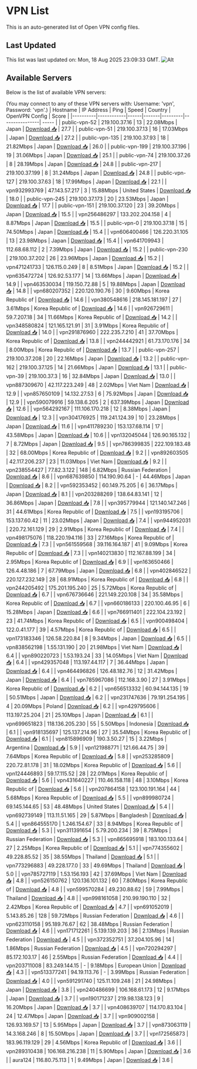 # VPN List

This is an auto-generated list of Open VPN config files.

## Last Updated

This list was last updated on: Mon, 18 Aug 2025 23:09:33 GMT.
![Alt](https://repobeats.axiom.co/api/embed/186b98318ef1479477931607c1ad7d823f12451f.svg "Repobeats analytics image")

## Available Servers

Below is the list of available VPN servers:

(You may connect to any of these VPN servers with: Username: 'vpn', Password: 'vpn'.)
| Hostname | IP Address | Ping | Speed | Country | OpenVPN Config | Score |
|----------|------------|------|-------|---------|----------------| ----- |
| public-vpn-52 | 219.100.37.16 | 13 | 22.08Mbps | Japan | [Download 📥](./configs/server_0_JP.ovpn) | 27.7 |
| public-vpn-51 | 219.100.37.13 | 16 | 17.03Mbps | Japan | [Download 📥](./configs/server_1_JP.ovpn) | 27.2 |
| public-vpn-135 | 219.100.37.93 | 18 | 21.82Mbps | Japan | [Download 📥](./configs/server_2_JP.ovpn) | 26.0 |
| public-vpn-199 | 219.100.37.196 | 19 | 31.06Mbps | Japan | [Download 📥](./configs/server_3_JP.ovpn) | 25.1 |
| public-vpn-74 | 219.100.37.26 | 8 | 28.19Mbps | Japan | [Download 📥](./configs/server_4_JP.ovpn) | 24.8 |
| public-vpn-217 | 219.100.37.199 | 8 | 31.24Mbps | Japan | [Download 📥](./configs/server_5_JP.ovpn) | 24.8 |
| public-vpn-127 | 219.100.37.63 | 18 | 17.99Mbps | Japan | [Download 📥](./configs/server_6_JP.ovpn) | 22.1 |
| vpn932993769 | 47.143.57.217 | 3 | 15.88Mbps | United States | [Download 📥](./configs/server_7_US.ovpn) | 18.0 |
| public-vpn-245 | 219.100.37.173 | 20 | 23.53Mbps | Japan | [Download 📥](./configs/server_8_JP.ovpn) | 17.7 |
| public-vpn-151 | 219.100.37.120 | 23 | 39.20Mbps | Japan | [Download 📥](./configs/server_9_JP.ovpn) | 15.5 |
| vpn256486297 | 133.202.204.158 | 4 | 8.87Mbps | Japan | [Download 📥](./configs/server_10_JP.ovpn) | 15.5 |
| public-vpn-0 | 219.100.37.18 | 15 | 74.50Mbps | Japan | [Download 📥](./configs/server_11_JP.ovpn) | 15.4 |
| vpn606400466 | 126.220.31.105 | 13 | 23.98Mbps | Japan | [Download 📥](./configs/server_12_JP.ovpn) | 15.4 |
| vpn641709943 | 112.68.68.112 | 2 | 7.39Mbps | Japan | [Download 📥](./configs/server_13_JP.ovpn) | 15.2 |
| public-vpn-230 | 219.100.37.202 | 26 | 23.96Mbps | Japan | [Download 📥](./configs/server_14_JP.ovpn) | 15.2 |
| vpn471241733 | 126.115.0.249 | 8 | 8.51Mbps | Japan | [Download 📥](./configs/server_15_JP.ovpn) | 15.2 |
| vpn635472724 | 126.92.53.177 | 14 | 13.66Mbps | Japan | [Download 📥](./configs/server_16_JP.ovpn) | 14.9 |
| vpn463530034 | 119.150.72.88 | 5 | 19.88Mbps | Japan | [Download 📥](./configs/server_17_JP.ovpn) | 14.8 |
| vpn680207352 | 220.120.190.76 | 30 | 9.60Mbps | Korea Republic of | [Download 📥](./configs/server_18_KR.ovpn) | 14.6 |
| vpn380548616 | 218.145.181.197 | 27 | 3.61Mbps | Korea Republic of | [Download 📥](./configs/server_19_KR.ovpn) | 14.6 |
| vpn926729611 | 59.7.207.18 | 34 | 11.66Mbps | Korea Republic of | [Download 📥](./configs/server_20_KR.ovpn) | 14.2 |
| vpn348580824 | 121.165.121.91 | 31 | 3.91Mbps | Korea Republic of | [Download 📥](./configs/server_21_KR.ovpn) | 14.0 |
| vpn291876960 | 222.235.7.210 | 41 | 37.70Mbps | Korea Republic of | [Download 📥](./configs/server_22_KR.ovpn) | 13.8 |
| vpn244442921 | 61.73.170.176 | 34 | 8.00Mbps | Korea Republic of | [Download 📥](./configs/server_23_KR.ovpn) | 13.7 |
| public-vpn-257 | 219.100.37.208 | 20 | 22.16Mbps | Japan | [Download 📥](./configs/server_24_JP.ovpn) | 13.2 |
| public-vpn-162 | 219.100.37.125 | 14 | 21.66Mbps | Japan | [Download 📥](./configs/server_25_JP.ovpn) | 13.1 |
| public-vpn-39 | 219.100.37.3 | 16 | 32.84Mbps | Japan | [Download 📥](./configs/server_26_JP.ovpn) | 13.0 |
| vpn887309670 | 42.117.223.249 | 48 | 2.02Mbps | Viet Nam | [Download 📥](./configs/server_27_VN.ovpn) | 12.9 |
| vpn857650109 | 14.132.27.53 | 6 | 75.92Mbps | Japan | [Download 📥](./configs/server_28_JP.ovpn) | 12.9 |
| vpn590079916 | 59.138.6.205 | 2 | 637.39Mbps | Japan | [Download 📥](./configs/server_29_JP.ovpn) | 12.6 |
| vpn564292167 | 111.106.170.218 | 12 | 8.38Mbps | Japan | [Download 📥](./configs/server_30_JP.ovpn) | 12.3 |
| vpn304176925 | 119.241.124.39 | 10 | 23.28Mbps | Japan | [Download 📥](./configs/server_31_JP.ovpn) | 11.6 |
| vpn411789230 | 153.137.68.114 | 17 | 43.58Mbps | Japan | [Download 📥](./configs/server_32_JP.ovpn) | 10.6 |
| vpn132045044 | 126.90.165.132 | 7 | 8.72Mbps | Japan | [Download 📥](./configs/server_33_JP.ovpn) | 9.5 |
| vpn786399835 | 222.109.183.48 | 32 | 68.00Mbps | Korea Republic of | [Download 📥](./configs/server_34_KR.ovpn) | 9.2 |
| vpn892603505 | 42.117.206.237 | 23 | 11.03Mbps | Viet Nam | [Download 📥](./configs/server_35_VN.ovpn) | 9.2 |
| vpn238554427 | 77.82.3.122 | 148 | 6.82Mbps | Russian Federation | [Download 📥](./configs/server_36_RU.ovpn) | 8.6 |
| vpn687639850 | 114.190.90.64 | - | 44.46Mbps | Japan | [Download 📥](./configs/server_37_JP.ovpn) | 8.2 |
| vpn592353452 | 60.149.75.205 | 6 | 36.17Mbps | Japan | [Download 📥](./configs/server_38_JP.ovpn) | 8.1 |
| vpn203288269 | 138.64.83.141 | 12 | 36.86Mbps | Japan | [Download 📥](./configs/server_39_JP.ovpn) | 7.8 |
| vpn395779944 | 121.140.147.246 | 31 | 44.61Mbps | Korea Republic of | [Download 📥](./configs/server_40_KR.ovpn) | 7.5 |
| vpn193195706 | 153.137.60.42 | 11 | 23.02Mbps | Japan | [Download 📥](./configs/server_41_JP.ovpn) | 7.4 |
| vpn944952031 | 220.72.161.129 | 29 | 2.91Mbps | Korea Republic of | [Download 📥](./configs/server_42_KR.ovpn) | 7.4 |
| vpn498175076 | 118.220.194.116 | 33 | 27.16Mbps | Korea Republic of | [Download 📥](./configs/server_43_KR.ovpn) | 7.3 |
| vpn561559568 | 39.116.164.187 | 41 | 9.09Mbps | Korea Republic of | [Download 📥](./configs/server_44_KR.ovpn) | 7.3 |
| vpn140213830 | 112.167.88.199 | 34 | 2.95Mbps | Korea Republic of | [Download 📥](./configs/server_45_KR.ovpn) | 6.9 |
| vpn163650466 | 126.4.48.186 | 7 | 67.79Mbps | Japan | [Download 📥](./configs/server_46_JP.ovpn) | 6.8 |
| vpn402846522 | 220.127.232.149 | 28 | 68.91Mbps | Korea Republic of | [Download 📥](./configs/server_47_KR.ovpn) | 6.8 |
| vpn244205492 | 175.201.195.240 | 25 | 5.72Mbps | Korea Republic of | [Download 📥](./configs/server_48_KR.ovpn) | 6.7 |
| vpn676736646 | 221.149.220.108 | 34 | 35.58Mbps | Korea Republic of | [Download 📥](./configs/server_49_KR.ovpn) | 6.7 |
| vpn660186133 | 220.100.46.95 | 6 | 15.28Mbps | Japan | [Download 📥](./configs/server_50_JP.ovpn) | 6.6 |
| vpn766911401 | 222.104.23.192 | 23 | 41.74Mbps | Korea Republic of | [Download 📥](./configs/server_51_KR.ovpn) | 6.5 |
| vpn900498404 | 122.0.41.177 | 39 | 4.57Mbps | Korea Republic of | [Download 📥](./configs/server_52_KR.ovpn) | 6.5 |
| vpn173183346 | 126.58.220.84 | 8 | 9.34Mbps | Japan | [Download 📥](./configs/server_53_JP.ovpn) | 6.5 |
| vpn838562198 | 1.55.131.190 | 20 | 21.98Mbps | Viet Nam | [Download 📥](./configs/server_54_VN.ovpn) | 6.4 |
| vpn890220723 | 1.53.193.24 | 33 | 14.05Mbps | Viet Nam | [Download 📥](./configs/server_55_VN.ovpn) | 6.4 |
| vpn429357048 | 113.197.44.117 | 7 | 36.44Mbps | Japan | [Download 📥](./configs/server_56_JP.ovpn) | 6.4 |
| vpn464496826 | 126.48.182.76 | 12 | 31.42Mbps | Japan | [Download 📥](./configs/server_57_JP.ovpn) | 6.4 |
| vpn785967086 | 112.168.3.90 | 27 | 3.91Mbps | Korea Republic of | [Download 📥](./configs/server_58_KR.ovpn) | 6.2 |
| vpn656513332 | 60.94.144.135 | 19 | 50.51Mbps | Japan | [Download 📥](./configs/server_59_JP.ovpn) | 6.2 |
| vpn231747636 | 79.191.254.195 | 4 | 20.09Mbps | Poland | [Download 📥](./configs/server_60_PL.ovpn) | 6.2 |
| vpn429795606 | 113.197.25.204 | 21 | 25.10Mbps | Japan | [Download 📥](./configs/server_61_JP.ovpn) | 6.1 |
| vpn699651823 | 118.136.205.230 | 55 | 5.50Mbps | Indonesia | [Download 📥](./configs/server_62_ID.ovpn) | 6.1 |
| vpn918135697 | 125.137.214.96 | 27 | 35.54Mbps | Korea Republic of | [Download 📥](./configs/server_63_KR.ovpn) | 6.1 |
| vpn815896909 | 190.3.50.27 | 15 | 3.22Mbps | Argentina | [Download 📥](./configs/server_64_AR.ovpn) | 5.9 |
| vpn121988771 | 121.66.44.75 | 39 | 7.64Mbps | Korea Republic of | [Download 📥](./configs/server_65_KR.ovpn) | 5.8 |
| vpn253285809 | 220.72.81.178 | 31 | 18.02Mbps | Korea Republic of | [Download 📥](./configs/server_66_KR.ovpn) | 5.6 |
| vpn124446893 | 59.17.115.52 | 28 | 22.01Mbps | Korea Republic of | [Download 📥](./configs/server_67_KR.ovpn) | 5.6 |
| vpn431640227 | 110.46.158.118 | 48 | 3.10Mbps | Korea Republic of | [Download 📥](./configs/server_68_KR.ovpn) | 5.6 |
| vpn207864158 | 123.100.191.164 | 44 | 5.68Mbps | Korea Republic of | [Download 📥](./configs/server_69_KR.ovpn) | 5.5 |
| vpn899980724 | 69.145.144.65 | 53 | 48.48Mbps | United States | [Download 📥](./configs/server_70_US.ovpn) | 5.4 |
| vpn692739149 | 113.11.51.165 | 29 | 5.87Mbps | Bangladesh | [Download 📥](./configs/server_71_BD.ovpn) | 5.4 |
| vpn864555170 | 1.246.154.67 | 33 | 8.94Mbps | Korea Republic of | [Download 📥](./configs/server_72_KR.ovpn) | 5.3 |
| vpn311391654 | 5.79.200.234 | 39 | 8.75Mbps | Russian Federation | [Download 📥](./configs/server_73_RU.ovpn) | 5.3 |
| vpn865695918 | 183.100.133.64 | 27 | 2.25Mbps | Korea Republic of | [Download 📥](./configs/server_74_KR.ovpn) | 5.1 |
| vpn774355602 | 49.228.85.52 | 35 | 38.55Mbps | Thailand | [Download 📥](./configs/server_75_TH.ovpn) | 5.1 |
| vpn773296883 | 49.228.177.0 | 33 | 49.69Mbps | Thailand | [Download 📥](./configs/server_76_TH.ovpn) | 5.0 |
| vpn785727119 | 1.53.156.193 | 42 | 37.69Mbps | Viet Nam | [Download 📥](./configs/server_77_VN.ovpn) | 4.8 |
| vpn526150762 | 120.136.101.132 | 60 | 7.80Mbps | Korea Republic of | [Download 📥](./configs/server_78_KR.ovpn) | 4.8 |
| vpn599570284 | 49.230.88.62 | 59 | 7.99Mbps | Thailand | [Download 📥](./configs/server_79_TH.ovpn) | 4.8 |
| vpn998161058 | 210.99.190.110 | 32 | 2.42Mbps | Korea Republic of | [Download 📥](./configs/server_80_KR.ovpn) | 4.7 |
| vpn691052019 | 5.143.85.26 | 128 | 59.72Mbps | Russian Federation | [Download 📥](./configs/server_81_RU.ovpn) | 4.6 |
| vpn623110158 | 95.189.76.67 | 62 | 38.48Mbps | Russian Federation | [Download 📥](./configs/server_82_RU.ovpn) | 4.6 |
| vpn171712261 | 5.139.139.203 | 36 | 2.13Mbps | Russian Federation | [Download 📥](./configs/server_83_RU.ovpn) | 4.5 |
| vpn372352751 | 37.204.105.96 | 14 | 1.86Mbps | Russian Federation | [Download 📥](./configs/server_84_RU.ovpn) | 4.5 |
| vpn720294297 | 85.172.103.17 | 46 | 2.55Mbps | Russian Federation | [Download 📥](./configs/server_85_RU.ovpn) | 4.4 |
| vpn203711008 | 83.249.144.15 | - | 9.18Mbps | European Union | [Download 📥](./configs/server_86_EU.ovpn) | 4.3 |
| vpn513377241 | 94.19.113.76 | - | 3.99Mbps | Russian Federation | [Download 📥](./configs/server_87_RU.ovpn) | 4.0 |
| vpn591291740 | 125.11.109.248 | 21 | 24.98Mbps | Japan | [Download 📥](./configs/server_88_JP.ovpn) | 3.8 |
| vpn240486699 | 106.168.61.173 | 12 | 9.17Mbps | Japan | [Download 📥](./configs/server_89_JP.ovpn) | 3.7 |
| vpn190171237 | 219.98.138.123 | 9 | 16.20Mbps | Japan | [Download 📥](./configs/server_90_JP.ovpn) | 3.7 |
| vpn408639707 | 114.170.83.104 | 24 | 12.47Mbps | Japan | [Download 📥](./configs/server_91_JP.ovpn) | 3.7 |
| vpn909002158 | 126.93.169.57 | 13 | 5.95Mbps | Japan | [Download 📥](./configs/server_92_JP.ovpn) | 3.7 |
| vpn873063119 | 14.3.168.246 | 8 | 15.50Mbps | Japan | [Download 📥](./configs/server_93_JP.ovpn) | 3.7 |
| vpn172565873 | 183.96.119.129 | 29 | 4.56Mbps | Korea Republic of | [Download 📥](./configs/server_94_KR.ovpn) | 3.6 |
| vpn289310438 | 106.168.216.238 | 11 | 5.90Mbps | Japan | [Download 📥](./configs/server_95_JP.ovpn) | 3.6 |
| aura124 | 116.80.75.113 | 1 | 9.49Mbps | Japan | [Download 📥](./configs/server_96_JP.ovpn) | 3.6 |
